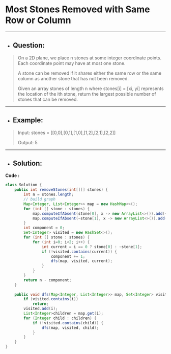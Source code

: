 # Most Stones Removed with Same Row or Column
---
- ## Question:
> On a 2D plane, we place n stones at some integer coordinate points. Each coordinate point may have at most one stone.
> 
> A stone can be removed if it shares either the same row or the same column as another stone that has not been removed.
> 
> Given an array stones of length n where stones[i] = [xi, yi] represents the location of the ith stone, return the largest possible number of stones that can be removed.
---
- ## Example:
> Input: stones = [[0,0],[0,1],[1,0],[1,2],[2,1],[2,2]]
> 
> Output: 5
---
- ## Solution:
**Code :**
```java
class Solution {
    public int removeStones(int[][] stones) {
        int n = stones.length;
        // build graph
        Map<Integer, List<Integer>> map = new HashMap<>();
        for (int [] stone : stones) {
            map.computeIfAbsent(stone[0], x -> new ArrayList<>()).add(~stone[1]);
            map.computeIfAbsent(~stone[1], x -> new ArrayList<>()).add(stone[0]);
        }
        int component = 0;
        Set<Integer> visited = new HashSet<>();
        for (int [] stone : stones) {
            for (int i=0; i<2; i++) {
                int current = i == 0 ? stone[0] : ~stone[1];
                if (!visited.contains(current)) {
                    component += 1;
                    dfs(map, visited, current);
                }
            }
        }
        return n - component;
    }
    
    public void dfs(Map<Integer, List<Integer>> map, Set<Integer> visited, int i) {
        if (visited.contains(i))
            return;
        visited.add(i);
        List<Integer>children = map.get(i);
        for (Integer child : children) {
            if (!visited.contains(child)) {
                dfs(map, visited, child);
            }
        } 
    }
}
